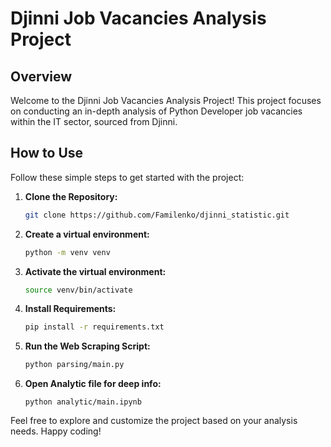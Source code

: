 # Djinni Job Vacancies Analysis Project

## Overview

Welcome to the Djinni Job Vacancies Analysis Project! This project focuses on conducting an in-depth analysis of Python Developer job vacancies within the IT sector, sourced from Djinni.

## How to Use

Follow these simple steps to get started with the project:

1. **Clone the Repository:**
    ```bash
    git clone https://github.com/Familenko/djinni_statistic.git
    ```
   
2. **Create a virtual environment:**
    ```bash
    python -m venv venv
    ```
   
3. **Activate the virtual environment:**
    ```bash
    source venv/bin/activate
    ```

4. **Install Requirements:**
    ```bash
    pip install -r requirements.txt
    ```

5. **Run the Web Scraping Script:**
    ```bash
    python parsing/main.py
    ```

6. **Open Analytic file for deep info:**
    ```
    python analytic/main.ipynb
    ```

Feel free to explore and customize the project based on your analysis needs. Happy coding!

